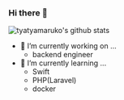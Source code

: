 ### Hi there 👋
![tyatyamaruko's github stats](https://github-readme-stats.vercel.app/api?username=tyatyamaruko)

- 🔭 I’m currently working on ...
  - backend engineer
- 🌱 I’m currently learning ...
  - Swift
  - PHP(Laravel)
  - docker
